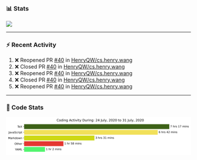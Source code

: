 ### :bar_chart: Stats

<a href="#">
  <img align="center" src="https://github-readme-stats.vercel.app/api?username=henryqw&count_private=true&show_icons=true" />
</a>
<!-- <a href="#">
  <img align="center" src="https://github-readme-stats-git-master.henryqw.vercel.app/api/top-langs/?username=HenryQW&layout=compact" />
</a> -->

---

### :zap: Recent Activity

<!--START_SECTION:activity-->

1. ❌ Reopened PR [#40](https://github.com//HenryQW/cs.henry.wang/pull/40) in [HenryQW/cs.henry.wang](https://github.com//HenryQW/cs.henry.wang)
2. ❌ Closed PR [#40](https://github.com//HenryQW/cs.henry.wang/pull/40) in [HenryQW/cs.henry.wang](https://github.com//HenryQW/cs.henry.wang)
3. ❌ Reopened PR [#40](https://github.com//HenryQW/cs.henry.wang/pull/40) in [HenryQW/cs.henry.wang](https://github.com//HenryQW/cs.henry.wang)
4. ❌ Closed PR [#40](https://github.com//HenryQW/cs.henry.wang/pull/40) in [HenryQW/cs.henry.wang](https://github.com//HenryQW/cs.henry.wang)
5. ❌ Reopened PR [#40](https://github.com//HenryQW/cs.henry.wang/pull/40) in [HenryQW/cs.henry.wang](https://github.com//HenryQW/cs.henry.wang)
<!--END_SECTION:activity-->

---

### :calendar: Code Stats

![WakaTime](https://github.com/HenryQW/HenryQW/blob/master/images/stat.svg)
